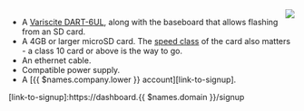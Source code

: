 <img style="float: right;padding-left: 10px;" src="/img/dart6ul.jpg">

* A [Variscite DART-6UL][dart], along with the baseboard that allows flashing from an SD card. 
* A 4GB or larger microSD card. The [speed class][sdSpeed] of the card also matters - a class 10 card or above is the way to go.
* An ethernet cable.
* Compatible power supply.
* A [{{ $names.company.lower }} account][link-to-signup].

[dart]:http://www.variscite.com/products/system-on-module-som/cortex-a7/dart-6ul-freescale-imx-6ul
[sdSpeed]:https://en.wikipedia.org/wiki/Secure_Digital#Speed_class_rating
[link-to-signup]:https://dashboard.{{ $names.domain }}/signup